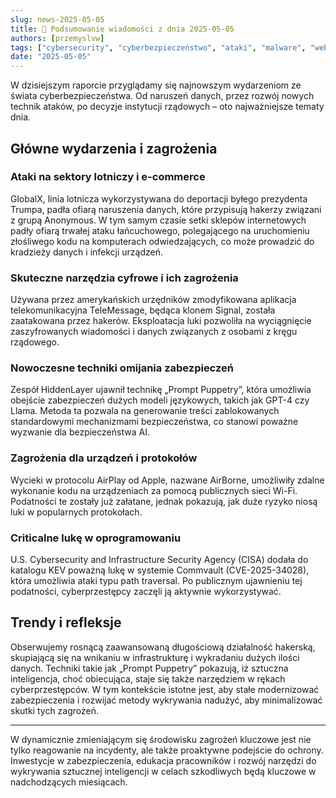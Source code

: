 ```yaml
---
slug: news-2025-05-05
title: 📰 Podsumowanie wiadomości z dnia 2025-05-05
authors: [przemyslvw]
tags: ["cybersecurity", "cyberbezpieczeństwo", "ataki", "malware", "web-security", "privacy"]
date: "2025-05-05"
---
```


W dzisiejszym raporcie przyglądamy się najnowszym wydarzeniom ze świata cyberbezpieczeństwa. Od naruszeń danych, przez rozwój nowych technik ataków, po decyzje instytucji rządowych – oto najważniejsze tematy dnia.

## Główne wydarzenia i zagrożenia

### Ataki na sektory lotniczy i e-commerce

GlobalX, linia lotnicza wykorzystywana do deportacji byłego prezydenta Trumpa, padła ofiarą naruszenia danych, które przypisują hakerzy związani z grupą Anonymous. W tym samym czasie setki sklepów internetowych padły ofiarą trwałej ataku łańcuchowego, polegającego na uruchomieniu złośliwego kodu na komputerach odwiedzających, co może prowadzić do kradzieży danych i infekcji urządzeń.

### Skuteczne narzędzia cyfrowe i ich zagrożenia

Używana przez amerykańskich urzędników zmodyfikowana aplikacja telekomunikacyjna TeleMessage, będąca klonem Signal, została zaatakowana przez hakerów. Eksploatacja luki pozwoliła na wyciągnięcie zaszyfrowanych wiadomości i danych związanych z osobami z kręgu rządowego.

### Nowoczesne techniki omijania zabezpieczeń

Zespół HiddenLayer ujawnił technikę „Prompt Puppetry”, która umożliwia obejście zabezpieczeń dużych modeli językowych, takich jak GPT-4 czy Llama. Metoda ta pozwala na generowanie treści zablokowanych standardowymi mechanizmami bezpieczeństwa, co stanowi poważne wyzwanie dla bezpieczeństwa AI.

### Zagrożenia dla urządzeń i protokołów

Wycieki w protocolu AirPlay od Apple, nazwane AirBorne, umożliwiły zdalne wykonanie kodu na urządzeniach za pomocą publicznych sieci Wi-Fi. Podatności te zostały już załatane, jednak pokazują, jak duże ryzyko niosą luki w popularnych protokołach.

### Criticalne lukę w oprogramowaniu

U.S. Cybersecurity and Infrastructure Security Agency (CISA) dodała do katalogu KEV poważną lukę w systemie Commvault (CVE-2025-34028), która umożliwia ataki typu path traversal. Po publicznym ujawnieniu tej podatności, cyberprzestępcy zaczęli ją aktywnie wykorzystywać.

## Trendy i refleksje

Obserwujemy rosnącą zaawansowaną długościową działalność hakerską, skupiającą się na wnikaniu w infrastrukturę i wykradaniu dużych ilości danych. Techniki takie jak „Prompt Puppetry” pokazują, iż sztuczna inteligencja, choć obiecująca, staje się także narzędziem w rękach cyberprzestępców. W tym kontekście istotne jest, aby stałe modernizować zabezpieczenia i rozwijać metody wykrywania nadużyć, aby minimalizować skutki tych zagrożeń.

---

W dynamicznie zmieniającym się środowisku zagrożeń kluczowe jest nie tylko reagowanie na incydenty, ale także proaktywne podejście do ochrony. Inwestycje w zabezpieczenia, edukacja pracowników i rozwój narzędzi do wykrywania sztucznej inteligencji w celach szkodliwych będą kluczowe w nadchodzących miesiącach.